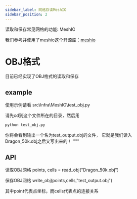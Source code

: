 ```yaml
---
sidebar_label: 网格存读MeshIO
sidebar_position: 2
---
```

读取和保存常见网格的功能: MeshIO

我们参考并使用了meshio这个开源库：[meshio](https://github.com/nschloe/meshio)

# OBJ格式
目前已经实现了OBJ格式的读取和保存

## example
使用示例请看 src\Infra\MeshIO\test_obj.py

请先cd到这个文件所在的目录，然后用
``` python
python test_obj.py
```
你将会看到输出一个名为test_output.obj的文件，
它就是我们读入Dragon_50k.obj之后又写出来的！
"""

## API
读取OBJ网格
points, cells = read_obj("Dragon_50k.obj")

保存OBJ网格
write_obj(points,cells,"test_output.obj")

其中point代表点坐标，而cells代表点的连接关系

